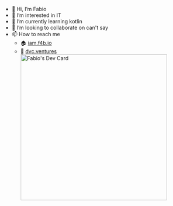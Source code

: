 - 👋 Hi, I’m Fabio
- 👀 I’m interested in IT
- 🌱 I’m currently learning kotlin
- 💞️ I’m looking to collaborate on can't say
- 📫 How to reach me
  - 🏠 [iam.f4b.io](https://iam.f4b.io)
  - 🏢 [dvc.ventures](https://dvc.ventures)
<a href="https://app.daily.dev/f4bio"><img src="https://api.daily.dev/devcards/906d0db494794912ac6c31a8acbfb4b5.png?r=jdw" width="400" alt="Fabio's Dev Card"/></a>
